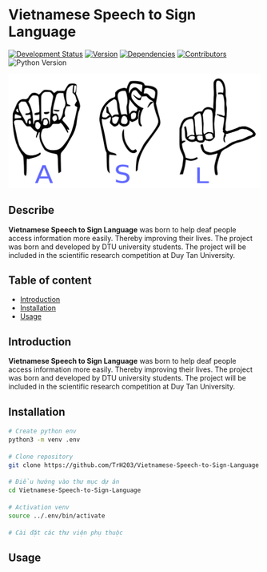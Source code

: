 # Vietnamese Speech to Sign Language

[![Development Status](https://img.shields.io/badge/status-in%20development-orange)]()
[![Version](https://img.shields.io/badge/version-0.1.0-blue)]()
[![Dependencies](https://img.shields.io/badge/dependencies-up%20to%20date-brightgreen)](https://github.com/TrH203/Vietnamese-Speech-to-Sign-Language/network/dependencies)
[![Contributors](https://img.shields.io/github/contributors/TrH203/Vietnamese-Speech-to-Sign-Language)](https://github.com/TrH203/Vietnamese-Speech-to-Sign-Language/graphs/contributors)
![Python Version](https://img.shields.io/badge/python-3.10.12-blue)

![Project Logo](./resource/logo.png)

## Describe

**Vietnamese Speech to Sign Language** was born to help deaf people access information more easily. Thereby improving their lives. The project was born and developed by DTU university students. The project will be included in the scientific research competition at Duy Tan University.

## Table of content

- [Introduction](#introduction)
- [Installation](#installation)
- [Usage](#usage)

## Introduction

**Vietnamese Speech to Sign Language** was born to help deaf people access information more easily. Thereby improving their lives. The project was born and developed by DTU university students. The project will be included in the scientific research competition at Duy Tan University.

## Installation

```bash
# Create python env
python3 -m venv .env

# Clone repository
git clone https://github.com/TrH203/Vietnamese-Speech-to-Sign-Language

# Điều hướng vào thư mục dự án
cd Vietnamese-Speech-to-Sign-Language

# Activation venv
source ../.env/bin/activate

# Cài đặt các thư viện phụ thuộc


```

## Usage

